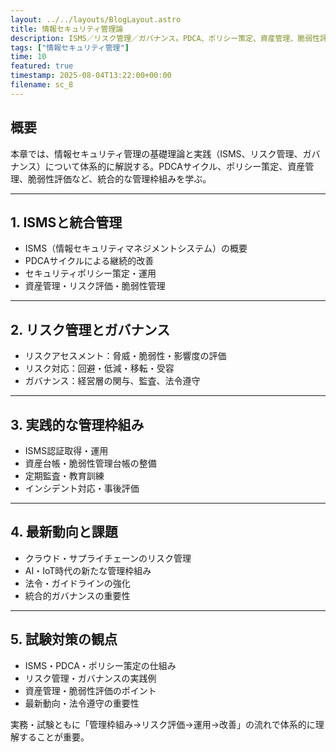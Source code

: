 ```yaml
---
layout: ../../layouts/BlogLayout.astro
title: 情報セキュリティ管理論
description: ISMS／リスク管理／ガバナンス。PDCA、ポリシー策定、資産管理、脆弱性評価を含む統合管理枠組み。
tags: ["情報セキュリティ管理"]
time: 10
featured: true
timestamp: 2025-08-04T13:22:00+00:00
filename: sc_8
---
```


## 概要

本章では、情報セキュリティ管理の基礎理論と実践（ISMS、リスク管理、ガバナンス）について体系的に解説する。PDCAサイクル、ポリシー策定、資産管理、脆弱性評価など、統合的な管理枠組みを学ぶ。

---

## 1. ISMSと統合管理

- ISMS（情報セキュリティマネジメントシステム）の概要
- PDCAサイクルによる継続的改善
- セキュリティポリシー策定・運用
- 資産管理・リスク評価・脆弱性管理

---

## 2. リスク管理とガバナンス

- リスクアセスメント：脅威・脆弱性・影響度の評価
- リスク対応：回避・低減・移転・受容
- ガバナンス：経営層の関与、監査、法令遵守

---

## 3. 実践的な管理枠組み

- ISMS認証取得・運用
- 資産台帳・脆弱性管理台帳の整備
- 定期監査・教育訓練
- インシデント対応・事後評価

---

## 4. 最新動向と課題

- クラウド・サプライチェーンのリスク管理
- AI・IoT時代の新たな管理枠組み
- 法令・ガイドラインの強化
- 統合的ガバナンスの重要性

---

## 5. 試験対策の観点

- ISMS・PDCA・ポリシー策定の仕組み
- リスク管理・ガバナンスの実践例
- 資産管理・脆弱性評価のポイント
- 最新動向・法令遵守の重要性

実務・試験ともに「管理枠組み→リスク評価→運用→改善」の流れで体系的に理解することが重要。
